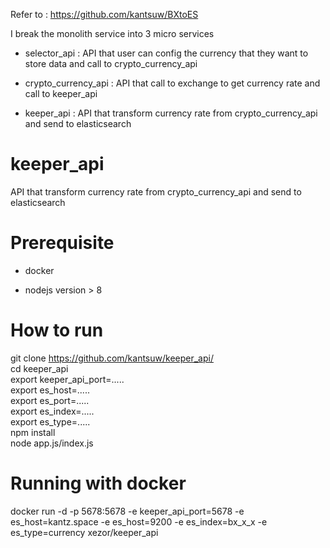 Refer to : https://github.com/kantsuw/BXtoES

I break the monolith service into 3 micro services
  - selector_api : API that user can config the currency that they want to store data  and call to crypto_currency_api 
  
  - crypto_currency_api : API that call to exchange to get currency rate and call to keeper_api
  
  - keeper_api : API that transform currency rate from crypto_currency_api and send to elasticsearch

# keeper_api

  API that transform currency rate from crypto_currency_api and send to elasticsearch

# Prerequisite

- docker

- nodejs version > 8

# How to run 
  
  git clone https://github.com/kantsuw/keeper_api/ </br>
  cd keeper_api </br>
  export keeper_api_port=..... </br>
  export es_host=..... </br>
  export es_port=..... </br>
  export es_index=..... </br>
  export es_type=..... </br>
  npm install </br>
  node app.js/index.js

# Running with docker 

docker run -d -p 5678:5678 -e keeper_api_port=5678 -e es_host=kantz.space -e es_host=9200 -e es_index=bx_x_x -e es_type=currency xezor/keeper_api

